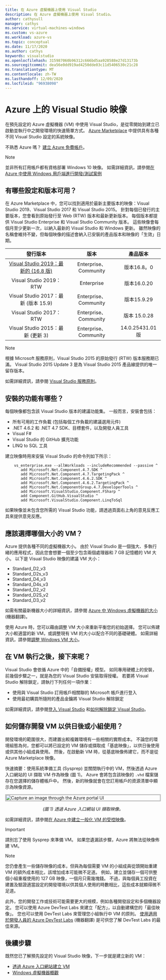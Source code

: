 ```yaml
---
title: 在 Azure 虛擬機器上使用 Visual Studio
description: 在 Azure 虛擬機器上使用 Visual Studio。
author: cathysull
manager: cathys
ms.service: virtual-machines-windows
ms.custom: vs-azure
ms.workload: azure-vs
ms.topic: conceptual
ms.date: 11/17/2020
ms.author: cathys
keywords: visualstudio
ms.openlocfilehash: 315987060b96312c666bd5aa928588e27d13173b
ms.sourcegitcommit: dea56e0dd919ad4250dde03c11d5406530c21c28
ms.translationtype: MT
ms.contentlocale: zh-TW
ms.lasthandoff: 12/09/2020
ms.locfileid: "96938098"
---
```

# <a name="visual-studio-images-on-azure"></a>Azure 上的 Visual Studio 映像
在預先設定的 Azure 虛擬機器 (VM) 中使用 Visual Studio，是從零開始到建立已啟動並執行中之開發環境的快速簡單方式。 [Azure Marketplace](https://azuremarketplace.microsoft.com/marketplace/apps/category/compute?filters=virtual-machine-images%3Bmicrosoft%3Bwindows&page=1&subcategories=application-infrastructure) 中提供具有各種不同 Visual Studio 設定的系統映像。

不熟悉 Azure 嗎？ [建立 Azure 免費帳戶](https://azure.microsoft.com/free)。

> [!NOTE]
> 並非所有訂用帳戶都有資格部署 Windows 10 映像。 如需詳細資訊，請參閱[在 Azure 中使用 Windows 用戶端進行開發/測試案例](./client-images.md)

## <a name="what-configurations-and-versions-are-available"></a>有哪些設定和版本可用？
在 Azure Marketplace 中，您可以找到適用於最新主要版本的映像：Visual Studio 2019、Visual Studio 2017 和 Visual Studio 2015。  針對每個已發行的主要版本，您會看到原始發行至 Web (RTW) 版本和最新更新版本。  每個版本都提供 Visual Studio Enterprise 和 Visual Studio Community 版本。  這些映像會每個月至少更新一次，以納入最新的 Visual Studio 和 Windows 更新。  雖然映像的名稱會維持不變，但每個映像的描述會納入已安裝的產品版本和映像的「生效」日期。

| 發行版本                                                                                                                                                | 版本              | 產品版本   |
|:--------------------------------------------------------------------------------------------------------------------------------------------------------------:|:---------------------:|:-----------------:|
| [Visual Studio 2019：最新的 (16.8 版) ](https://azuremarketplace.microsoft.com/marketplace/apps/microsoftvisualstudio.visualstudio2019latest?tab=Overview) | Enterprise、Community | 版本16.8。0    |
| Visual Studio 2019：RTW                         | Enterprise | 版本16.0.20    |
| Visual Studio 2017：最新 (版本 15.9)           | Enterprise、Community | 版本15.9.29   |
| Visual Studio 2017：RTW                             | Enterprise、Community | 版本 15.0.28  |
| Visual Studio 2015：最新 (更新 3)               | Enterprise、Community | 14.0.25431.01 版 |

> [!NOTE]
> 根據 Microsoft 服務原則，Visual Studio 2015 的原始發行 (RTW) 版本服務期已滿。 Visual Studio 2015 Update 3 是為 Visual Studio 2015 產品線提供的唯一留存版本。

如需詳細資訊，請參閱 [Visual Studio 服務原則](https://www.visualstudio.com/productinfo/vs-servicing-vs)。

## <a name="what-features-are-installed"></a>安裝的功能有哪些？
每個映像都包含該 Visual Studio 版本的建議功能集。 一般而言，安裝會包括：

* 所有可用的工作負載 (包括每個工作負載的建議選用元件)
* .NET 4.6.2 和 .NET 4.7 SDK、目標套件，以及開發人員工具
* Visual F#
* Visual Studio 的 GitHub 擴充功能
* LINQ to SQL 工具

建立映像時用來安裝 Visual Studio 的命令列如下所示：

```
    vs_enterprise.exe --allWorkloads --includeRecommended --passive ^
       add Microsoft.Net.Component.4.7.SDK ^
       add Microsoft.Net.Component.4.7.TargetingPack ^ 
       add Microsoft.Net.Component.4.6.2.SDK ^
       add Microsoft.Net.Component.4.6.2.TargetingPack ^
       add Microsoft.Net.ComponentGroup.4.7.DeveloperTools ^
       add Microsoft.VisualStudio.Component.FSharp ^
       add Component.GitHub.VisualStudio ^
       add Microsoft.VisualStudio.Component.LinqToSql
```

如果映像並未包含您所需的 Visual Studio 功能，請透過頁面右上角的意見反應工具來提供意見反應。

## <a name="what-size-vm-should-i-choose"></a>應該選擇哪個大小的 VM？
Azure 提供各種不同的虛擬機器大小。 由於 Visual Studio 是一個強大、多執行緒的應用程式，因此您會想要一個至少包含兩個處理器和 7 GB 記憶體的 VM 大小。 以下是 Visual Studio 映像的建議 VM 大小：

   * Standard_D2_v3
   * Standard_D2s_v3
   * Standard_D4_v3
   * Standard_D4s_v3
   * Standard_D2_v2
   * Standard_D2S_v2
   * Standard_D3_v2
    
如需有關最新機器大小的詳細資訊，請參閱 [Azure 中 Windows 虛擬機器的大小](../sizes.md) \(機器翻譯\)。

使用 Azure 時，您可以藉由調整 VM 大小來重新平衡您的初始選擇。 您可以佈建大小較適當的新 VM，或調整現有 VM 的大小以配合不同的基礎硬體。 如需詳細資訊，請參閱[調整 Windows VM 大小](./resize-vm.md)。

## <a name="after-the-vm-is-running-whats-next"></a>在 VM 執行之後，接下來呢？
Visual Studio 會依循 Azure 中的「自備授權」模型。 如同專用硬體上的安裝，前幾個步驟之一，就是為您的 Visual Studio 安裝取得授權。 若要將 Visual Studio 解除鎖定，請執行下列任何一項作業：
- 使用與 Visual Studio 訂用帳戶相關聯的 Microsoft 帳戶進行登入 
- 使用最初購買所隨附的產品金鑰將 Visual Studio 解除鎖定

如需詳細資訊，請參閱[登入 Visual Studio](/visualstudio/ide/signing-in-to-visual-studio) 和[如何解除鎖定 Visual Studio](/visualstudio/ide/how-to-unlock-visual-studio)。

## <a name="how-do-i-save-the-development-vm-for-future-or-team-use"></a>如何儲存開發 VM 以供日後或小組使用？

開發環境的範圍很大，而建置出較複雜環境有一些相關的實際成本。 不論您的環境組態為何，您都可以將已設定的 VM 儲存或擷取成「基底映像」，以供日後使用或供其他小組成員使用。 然後，在啟動新 VM 時，從基底映像佈建它，而不是從 Azure Marketplace 映像。

快速摘要：使用系統準備工具 (Sysprep) 並關閉執行中的 VM，然後透過 Azure 入口網站的 UI 擷取 VM 作為映像 (圖 1)。 Azure 會將包含該映像的 `.vhd` 檔案儲存在您選擇的儲存體帳戶中。 然後，新的映像就會在您訂用帳戶的資源清單中顯示為映像資源。

<img src="media/using-visual-studio-vm/capture-vm.png" alt="Capture an image through the Azure portal UI" style="border:3px solid Silver; display: block; margin: auto;"><center> *(圖 1) 透過 Azure 入口網站 UI 擷取映像。*</center>

如需詳細資訊，請參閱[在 Azure 中建立一般化 VM 的受控映像](./capture-image-resource.md)。

> [!IMPORTANT]
> 請別忘了使用 Sysprep 來準備 VM。 如果您遺漏該步驟，Azure 將無法從映像佈建 VM。

> [!NOTE]
> 您仍會產生一些儲存映像的成本，但與為每個需要 VM 的小組成員從頭開始重建 VM 的額外成本相比，該增加成本可能微不足道。 例如，建立並儲存一個可供整個小組重複使用的 127 GB 映像，一個月只需幾塊錢。 不過，與每個員工投資在建置及驗證適當設定的開發環境以供其個人使用的時數相比，這些成本就顯得微不足道。

此外，您的開發工作或技術可能需要更大的規模，例如各種開發設定和多個機器設定。 您可以使用 Azure DevTest Labs 來建立「配方」，以自動建構您的「最佳映像」。 您也可以使用 DevTest Labs 來管理您小組執行中 VM 的原則。 [使用適用於開發人員的 Azure DevTest Labs](../../devtest-labs/devtest-lab-developer-lab.md) \(機器翻譯\) 是可供您了解 DevTest Labs 的最佳來源。

## <a name="next-steps"></a>後續步驟
既然您已了解預先設定的 Visual Studio 映像，下一步就是建立新的 VM：

* [透過 Azure 入口網站建立 VM](quick-create-portal.md)
* [Windows 虛擬機器概觀](overview.md)